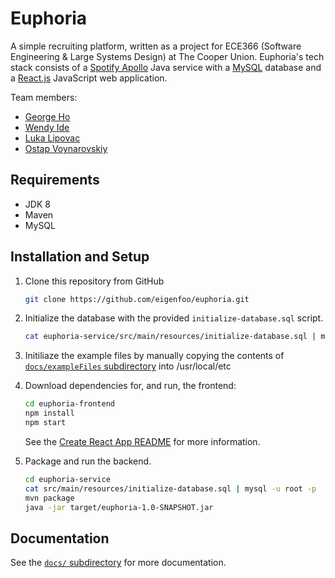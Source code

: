 # Euphoria

A simple recruiting platform, written as a project for ECE366 (Software
Engineering & Large Systems Design) at The Cooper Union. Euphoria's tech stack
consists of a [Spotify Apollo](https://github.com/spotify/apollo) Java service
with a [MySQL](https://www.mysql.com/) database and a
[React.js](https://github.com/facebook/create-react-app) JavaScript web
application. 

Team members:
- [George Ho](https://github.com/eigenfoo)
- [Wendy Ide](https://github.com/wside)
- [Luka Lipovac](https://github.com/lipovac)
- [Ostap Voynarovskiy](https://github.com/ostapstephan)

## Requirements

- JDK 8
- Maven
- MySQL

## Installation and Setup

1. Clone this repository from GitHub

    ```bash
    git clone https://github.com/eigenfoo/euphoria.git
    ```

2. Initialize the database with the provided `initialize-database.sql` script.

    ```bash
    cat euphoria-service/src/main/resources/initialize-database.sql | mysql -u root -p
    ```
 
3. Initiliaze the example files by manually copying the contents of [`docs/exampleFiles`
subdirectory](https://github.com/eigenfoo/euphoria/tree/master/docs/exampleFiles) into /usr/local/etc

4. Download dependencies for, and run, the frontend:

    ```bash
    cd euphoria-frontend
    npm install
    npm start
    ```

   See the [Create React App
   README](https://github.com/eigenfoo/euphoria/blob/master/euphoria-frontend/README.md)
   for more information.

5. Package and run the backend.

    ```bash
    cd euphoria-service
    cat src/main/resources/initialize-database.sql | mysql -u root -p
    mvn package
    java -jar target/euphoria-1.0-SNAPSHOT.jar
    ```

## Documentation

See the [`docs/`
subdirectory](https://github.com/eigenfoo/euphoria/tree/master/docs) for more
documentation.

